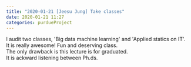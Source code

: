 ```yaml
---
title: "2020-01-21 [Jeesu Jung] Take classes"
date: 2020-01-21 11:27
categories: purdueProject
---
```

  


  
I audit two classes, 'Big data machine learning' and 'Applied statics on IT'.  
It is really awesome! Fun and deserving class.  
The only drawback is this lecture is for graduated.  
It is ackward listening between Ph.ds.  
